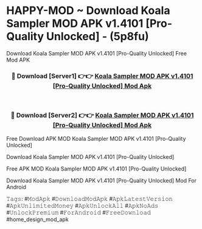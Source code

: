 # HAPPY-MOD ~ Download Koala Sampler MOD APK v1.4101 [Pro-Quality Unlocked] - (5p8fu)
Download Koala Sampler MOD APK v1.4101 [Pro-Quality Unlocked] Free Mod APK

<div align="center">
<h3>🔴 Download [Server1] 👉👉 <a href="https://apk-comot.site?title=Koala_Sampler_MOD_APK_v1.4101_[Pro-Quality_Unlocked]">Koala Sampler MOD APK v1.4101 [Pro-Quality Unlocked] Mod Apk</a></h3><br>

<h3>🔴 Download [Server2] 👉👉 <a href="https://apk-comot.site?title=Koala_Sampler_MOD_APK_v1.4101_[Pro-Quality_Unlocked]">Koala Sampler MOD APK v1.4101 [Pro-Quality Unlocked] Mod Apk</a></h3>
</div>


Free Download APK MOD Koala Sampler MOD APK v1.4101 [Pro-Quality Unlocked]

Download Koala Sampler MOD APK v1.4101 [Pro-Quality Unlocked] 

Free APK MOD Koala Sampler MOD APK v1.4101 [Pro-Quality Unlocked] 

Download Koala Sampler MOD APK v1.4101 [Pro-Quality Unlocked] Mod For Android

𝚃𝚊𝚐𝚜: #𝙼𝚘𝚍𝙰𝚙𝚔 #𝙳𝚘𝚠𝚗𝚕𝚘𝚊𝚍𝙼𝚘𝚍𝙰𝚙𝚔 #𝙰𝚙𝚔𝙻𝚊𝚝𝚎𝚜𝚝𝚅𝚎𝚛𝚜𝚒𝚘𝚗 #𝙰𝚙𝚔𝚄𝚗𝚕𝚒𝚖𝚒𝚝𝚎𝚍𝙼𝚘𝚗𝚎𝚢 #𝙰𝚙𝚔𝚄𝚗𝚕𝚘𝚌𝚔𝙰𝚕𝚕 #𝙰𝚙𝚔𝙽𝚘𝙰𝚍𝚜 #𝚄𝚗𝚕𝚘𝚌𝚔𝙿𝚛𝚎𝚖𝚒𝚞𝚖 #𝙵𝚘𝚛𝙰𝚗𝚍𝚛𝚘𝚒𝚍 #𝙵𝚛𝚎𝚎𝙳𝚘𝚠𝚗𝚕𝚘𝚊𝚍 #home_design_mod_apk
